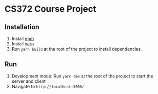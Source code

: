 # CS372 Course Project

## Installation
1. Install [npm](https://www.npmjs.com/get-npm)
2. Install [yarn](https://classic.yarnpkg.com/en/docs/install/#windows-stable) 
3. Run `yarn build` at the root of the project to install dependencies.

## Run
1. Development mode: Run `yarn dev` at the root of the project to start the server and client
2. Navigate to `http://localhost:3000/`